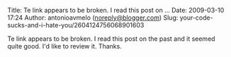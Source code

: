 Title: Te link appears to be broken. I read this post on ...
Date: 2009-03-10 17:24
Author: antonioavmelo (noreply@blogger.com)
Slug: your-code-sucks-and-i-hate-you/2604124756068901603

Te link appears to be broken. I read this post on the past and it seemed
quite good. I'd like to review it. Thanks.


